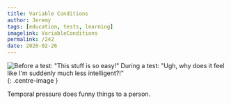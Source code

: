```yaml
---
title: Variable Conditions
author: Jeremy
tags: [education, tests, learning]
imagelink: VariableConditions
permalink: /242
date: 2020-02-26
---
```


![Before a test: "This stuff is so easy!" During a test: "Ugh, why does it feel like I'm suddenly much less intelligent?!"](https://res.cloudinary.com/dh3hm8pb7/image/upload/c_scale,q_auto:best/v1535842782/Handwaving/Published/VariableConditions.png){: .centre-image }

Temporal pressure does funny things to a person.
